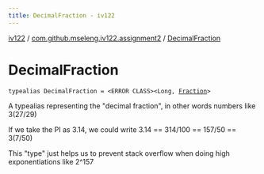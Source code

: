 ```yaml
---
title: DecimalFraction - iv122
---
```


[iv122](../index.md) / [com.github.mseleng.iv122.assignment2](index.md) / [DecimalFraction](.)

# DecimalFraction

`typealias DecimalFraction = <ERROR CLASS><Long, `[`Fraction`](-fraction/index.md)`>`

A typealias representing the "decimal fraction", in other words numbers like 3(27/29)

If we take the PI as 3.14, we could write 3.14 == 314/100 == 157/50 == 3(7/50)

This "type" just helps us to prevent stack overflow when doing high exponentiations like 2^157

